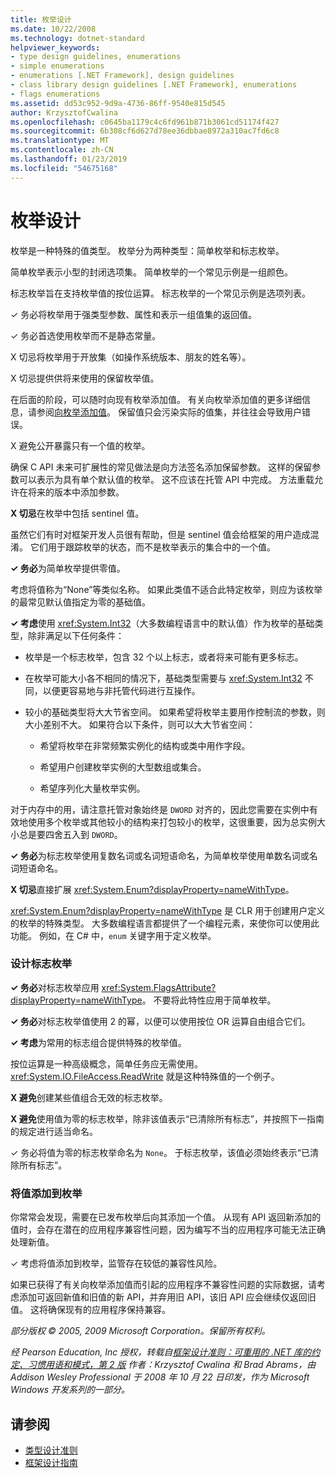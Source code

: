 ```yaml
---
title: 枚举设计
ms.date: 10/22/2008
ms.technology: dotnet-standard
helpviewer_keywords:
- type design guidelines, enumerations
- simple enumerations
- enumerations [.NET Framework], design guidelines
- class library design guidelines [.NET Framework], enumerations
- flags enumerations
ms.assetid: dd53c952-9d9a-4736-86ff-9540e815d545
author: KrzysztofCwalina
ms.openlocfilehash: c0645ba1179c4c6fd961b871b3061cd51174f427
ms.sourcegitcommit: 6b308cf6d627d78ee36dbbae8972a310ac7fd6c8
ms.translationtype: MT
ms.contentlocale: zh-CN
ms.lasthandoff: 01/23/2019
ms.locfileid: "54675168"
---
```

# <a name="enum-design"></a>枚举设计
枚举是一种特殊的值类型。 枚举分为两种类型：简单枚举和标志枚举。  
  
 简单枚举表示小型的封闭选项集。 简单枚举的一个常见示例是一组颜色。  
  
 标志枚举旨在支持枚举值的按位运算。 标志枚举的一个常见示例是选项列表。  
  
 ✓ 务必将枚举用于强类型参数、属性和表示一组值集的返回值。  
  
 ✓ 务必首选使用枚举而不是静态常量。  
  
 X 切忌将枚举用于开放集（如操作系统版本、朋友的姓名等）。  
  
 X 切忌提供供将来使用的保留枚举值。  
  
 在后面的阶段，可以随时向现有枚举添加值。 有关向枚举添加值的更多详细信息，请参阅[向枚举添加值](#add_value)。 保留值只会污染实际的值集，并往往会导致用户错误。  
  
 X 避免公开暴露只有一个值的枚举。  
  
 确保 C API 未来可扩展性的常见做法是向方法签名添加保留参数。 这样的保留参数可以表示为具有单个默认值的枚举。 这不应该在托管 API 中完成。 方法重载允许在将来的版本中添加参数。  
  
 **X 切忌**在枚举中包括 sentinel 值。  
  
 虽然它们有时对框架开发人员很有帮助，但是 sentinel 值会给框架的用户造成混淆。 它们用于跟踪枚举的状态，而不是枚举表示的集合中的一个值。  
  
 **✓ 务必**为简单枚举提供零值。  
  
 考虑将值称为“None”等类似名称。 如果此类值不适合此特定枚举，则应为该枚举的最常见默认值指定为零的基础值。  
  
 **✓ 考虑**使用 <xref:System.Int32>（大多数编程语言中的默认值）作为枚举的基础类型，除非满足以下任何条件：  
  
-   枚举是一个标志枚举，包含 32 个以上标志，或者将来可能有更多标志。  
  
-   在枚举可能大小各不相同的情况下，基础类型需要与 <xref:System.Int32> 不同，以便更容易地与非托管代码进行互操作。  
  
-   较小的基础类型将大大节省空间。 如果希望将枚举主要用作控制流的参数，则大小差别不大。 如果符合以下条件，则可以大大节省空间：  
  
    -   希望将枚举在非常频繁实例化的结构或类中用作字段。  
  
    -   希望用户创建枚举实例的大型数组或集合。  
  
    -   希望序列化大量枚举实例。  
  
 对于内存中的用，请注意托管对象始终是 `DWORD` 对齐的，因此您需要在实例中有效地使用多个枚举或其他较小的结构来打包较小的枚举，这很重要，因为总实例大小总是要四舍五入到 `DWORD`。  
  
 **✓ 务必**为标志枚举使用复数名词或名词短语命名，为简单枚举使用单数名词或名词短语命名。  
  
 **X 切忌**直接扩展 <xref:System.Enum?displayProperty=nameWithType>。  
  
 <xref:System.Enum?displayProperty=nameWithType> 是 CLR 用于创建用户定义的枚举的特殊类型。 大多数编程语言都提供了一个编程元素，来使你可以使用此功能。 例如，在 C# 中，`enum` 关键字用于定义枚举。  
  
<a name="design"></a>   
### <a name="designing-flag-enums"></a>设计标志枚举  
 **✓ 务必**对标志枚举应用 <xref:System.FlagsAttribute?displayProperty=nameWithType>。 不要将此特性应用于简单枚举。  
  
 **✓ 务必**对标志枚举值使用 2 的幂，以便可以使用按位 OR 运算自由组合它们。  
  
 **✓ 考虑**为常用的标志组合提供特殊的枚举值。  
  
 按位运算是一种高级概念，简单任务应无需使用。 <xref:System.IO.FileAccess.ReadWrite> 就是这种特殊值的一个例子。  
  
 **X 避免**创建某些值组合无效的标志枚举。  
  
 **X 避免**使用值为零的标志枚举，除非该值表示“已清除所有标志”，并按照下一指南的规定进行适当命名。  
  
 ✓ 务必将值为零的标志枚举命名为 `None`。 于标志枚举，该值必须始终表示“已清除所有标志”。  
  
<a name="add_value"></a>   
### <a name="adding-value-to-enums"></a>将值添加到枚举  
 你常常会发现，需要在已发布枚举后向其添加一个值。 从现有 API 返回新添加的值时，会存在潜在的应用程序兼容性问题，因为编写不当的应用程序可能无法正确处理新值。  
  
 ✓ 考虑将值添加到枚举，监管存在较低的兼容性风险。  
  
 如果已获得了有关向枚举添加值而引起的应用程序不兼容性问题的实际数据，请考虑添加可返回新值和旧值的新 API，并弃用旧 API，该旧 API 应会继续仅返回旧值。 这将确保现有的应用程序保持兼容。  
  
 *部分版权 © 2005, 2009 Microsoft Corporation。保留所有权利。*  
  
 *经 Pearson Education, Inc 授权，转载自[框架设计准则：可重用的 .NET 库的约定、习惯用语和模式，第 2 版](https://www.informit.com/store/framework-design-guidelines-conventions-idioms-and-9780321545619) 作者：Krzysztof Cwalina 和 Brad Abrams，由 Addison Wesley Professional 于 2008 年 10 月 22 日印发，作为 Microsoft Windows 开发系列的一部分。*  
  
## <a name="see-also"></a>请参阅

- [类型设计准则](../../../docs/standard/design-guidelines/type.md)
- [框架设计指南](../../../docs/standard/design-guidelines/index.md)
